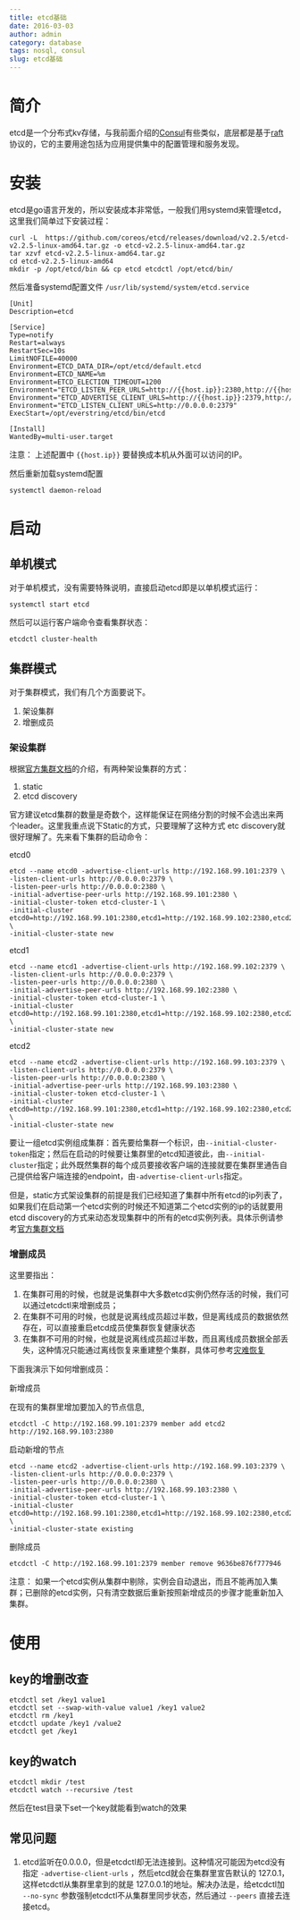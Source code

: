 ```yaml
---
title: etcd基础
date: 2016-03-03
author: admin
category: database
tags: nosql, consul
slug: etcd基础
---
```

 
 
# 简介

etcd是一个分布式kv存储，与我前面介绍的[Consul](http://xdays.me/Consul基础.html)有些类似，底层都是基于[raft](http://thesecretlivesofdata.com/raft)协议的，它的主要用途包括为应用提供集中的配置管理和服务发现。

# 安装

etcd是go语言开发的，所以安装成本非常低，一般我们用systemd来管理etcd，这里我们简单过下安装过程：

```
curl -L  https://github.com/coreos/etcd/releases/download/v2.2.5/etcd-v2.2.5-linux-amd64.tar.gz -o etcd-v2.2.5-linux-amd64.tar.gz
tar xzvf etcd-v2.2.5-linux-amd64.tar.gz
cd etcd-v2.2.5-linux-amd64
mkdir -p /opt/etcd/bin && cp etcd etcdctl /opt/etcd/bin/
```

然后准备systemd配置文件 `/usr/lib/systemd/system/etcd.service`

```
[Unit]
Description=etcd

[Service]
Type=notify
Restart=always
RestartSec=10s
LimitNOFILE=40000
Environment=ETCD_DATA_DIR=/opt/etcd/default.etcd
Environment=ETCD_NAME=%m
Environment=ETCD_ELECTION_TIMEOUT=1200
Environment="ETCD_LISTEN_PEER_URLS=http://{{host.ip}}:2380,http://{{host.ip}}:7001"
Environment="ETCD_ADVERTISE_CLIENT_URLS=http://{{host.ip}}:2379,http://{{host.ip}}:4001"
Environment="ETCD_LISTEN_CLIENT_URLS=http://0.0.0.0:2379"
ExecStart=/opt/everstring/etcd/bin/etcd

[Install]
WantedBy=multi-user.target
```

注意： 上述配置中 `{{host.ip}}` 要替换成本机从外面可以访问的IP。

然后重新加载systemd配置

    systemctl daemon-reload

# 启动

## 单机模式

对于单机模式，没有需要特殊说明，直接启动etcd即是以单机模式运行：

    systemctl start etcd

然后可以运行客户端命令查看集群状态：

    etcdctl cluster-health

## 集群模式

对于集群模式，我们有几个方面要说下。

1. 架设集群
2. 增删成员


### 架设集群

根据[官方集群文档](https://coreos.com/etcd/docs/latest/clustering.html)的介绍，有两种架设集群的方式：

1. static
2. etcd discovery

官方建议etcd集群的数量是奇数个，这样能保证在网络分割的时候不会选出来两个leader。这里我重点说下Static的方式，只要理解了这种方式 etc discovery就很好理解了。先来看下集群的启动命令：

etcd0
```
etcd --name etcd0 -advertise-client-urls http://192.168.99.101:2379 \
-listen-client-urls http://0.0.0.0:2379 \
-listen-peer-urls http://0.0.0.0:2380 \
-initial-advertise-peer-urls http://192.168.99.101:2380 \
-initial-cluster-token etcd-cluster-1 \
-initial-cluster etcd0=http://192.168.99.101:2380,etcd1=http://192.168.99.102:2380,etcd2=http://192.168.99.103:2380 \
-initial-cluster-state new
```

etcd1
```
etcd --name etcd1 -advertise-client-urls http://192.168.99.102:2379 \
-listen-client-urls http://0.0.0.0:2379 \
-listen-peer-urls http://0.0.0.0:2380 \
-initial-advertise-peer-urls http://192.168.99.102:2380 \
-initial-cluster-token etcd-cluster-1 \
-initial-cluster etcd0=http://192.168.99.101:2380,etcd1=http://192.168.99.102:2380,etcd2=http://192.168.99.103:2380 \
-initial-cluster-state new
```

etcd2
```
etcd --name etcd2 -advertise-client-urls http://192.168.99.103:2379 \
-listen-client-urls http://0.0.0.0:2379 \
-listen-peer-urls http://0.0.0.0:2380 \
-initial-advertise-peer-urls http://192.168.99.103:2380 \
-initial-cluster-token etcd-cluster-1 \
-initial-cluster etcd0=http://192.168.99.101:2380,etcd1=http://192.168.99.102:2380,etcd2=http://192.168.99.103:2380 \
-initial-cluster-state new
```

要让一组etcd实例组成集群：首先要给集群一个标识，由`--initial-cluster-token`指定；然后在启动的时候要让集群里的etcd知道彼此，由`--initial-cluster`指定；此外既然集群的每个成员要接收客户端的连接就要在集群里通告自己提供给客户端连接的endpoint，由`-advertise-client-urls`指定。

但是，static方式架设集群的前提是我们已经知道了集群中所有etcd的ip列表了，如果我们在启动第一个etcd实例的时候还不知道第二个etcd实例的ip的话就要用etcd discovery的方式来动态发现集群中的所有的etcd实例列表。具体示例请参考[官方集群文档](https://coreos.com/etcd/docs/latest/clustering.html)

### 增删成员

这里要指出：

1. 在集群可用的时候，也就是说集群中大多数etcd实例仍然存活的时候，我们可以通过etcdctl来增删成员；
2. 在集群不可用的时候，也就是说离线成员超过半数，但是离线成员的数据依然存在，可以直接重启etcd成员使集群恢复健康状态
3. 在集群不可用的时候，也就是说离线成员超过半数，而且离线成员数据全部丢失，这种情况只能通过离线恢复来重建整个集群，具体可参考[灾难恢复](https://coreos.com/etcd/docs/latest/admin_guide.html#disaster-recovery)

下面我演示下如何增删成员：

新增成员

在现有的集群里增加要加入的节点信息,

    etcdctl -C http://192.168.99.101:2379 member add etcd2 http://192.168.99.103:2380

启动新增的节点

```
etcd --name etcd2 -advertise-client-urls http://192.168.99.103:2379 \
-listen-client-urls http://0.0.0.0:2379 \
-listen-peer-urls http://0.0.0.0:2380 \
-initial-advertise-peer-urls http://192.168.99.103:2380 \
-initial-cluster-token etcd-cluster-1 \
-initial-cluster etcd0=http://192.168.99.101:2380,etcd1=http://192.168.99.102:2380,etcd2=http://192.168.99.103:2380 \
-initial-cluster-state existing
```

删除成员

    etcdctl -C http://192.168.99.101:2379 member remove 9636be876f777946

注意： 如果一个etcd实例从集群中剔除，实例会自动退出，而且不能再加入集群；已删除的etcd实例，只有清空数据后重新按照新增成员的步骤才能重新加入集群。


# 使用

## key的增删改查

```
etcdctl set /key1 value1
etcdctl set --swap-with-value value1 /key1 value2
etcdctl rm /key1
etcdctl update /key1 /value2
etcdctl get /key1
```

## key的watch

    etcdctl mkdir /test
    etcdctl watch --recursive /test

然后在test目录下set一个key就能看到watch的效果

## 常见问题

1.  etcd监听在0.0.0.0，但是etcdctl却无法连接到。这种情况可能因为etcd没有指定 `-advertise-client-urls`  ，然后etcd就会在集群里宣告默认的 127.0.1，这样etcdctl从集群里拿到的就是 127.0.0.1的地址。解决办法是，给etcdctl加 `--no-sync` 参数强制etcdctl不从集群里同步状态，然后通过 `--peers` 直接去连接etcd。
